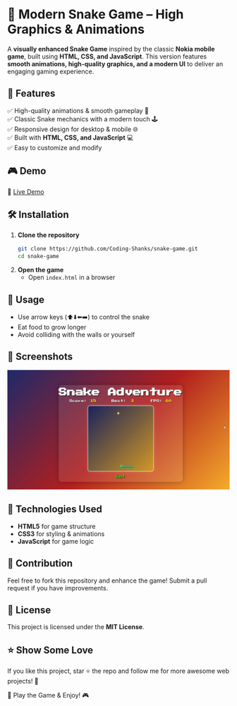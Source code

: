 # 🐍 Modern Snake Game – High Graphics & Animations  

A **visually enhanced Snake Game** inspired by the classic **Nokia mobile game**, built using **HTML, CSS, and JavaScript**. This version features **smooth animations, high-quality graphics, and a modern UI** to deliver an engaging gaming experience.  

## 🚀 Features  
✅ High-quality animations & smooth gameplay 🎨  
✅ Classic Snake mechanics with a modern touch 🕹️  
✅ Responsive design for desktop & mobile 🌐  
✅ Built with **HTML, CSS, and JavaScript** 💻  
✅ Easy to customize and modify  

## 🎮 Demo  
🔗 [Live Demo](https://modern-snake-game-l1pc.vercel.app/) 
## 🛠️ Installation  
1. **Clone the repository**  
   ```bash
   git clone https://github.com/Coding-Shanks/snake-game.git
   cd snake-game
   ```
2. **Open the game**  
   - Open `index.html` in a browser  

## 📝 Usage  
- Use arrow keys (⬆️⬇️⬅️➡️) to control the snake  
- Eat food to grow longer  
- Avoid colliding with the walls or yourself  

## 📸 Screenshots  
![Screenshot](Screenshot_9.png)

## 🎯 Technologies Used  
- **HTML5** for game structure  
- **CSS3** for styling & animations  
- **JavaScript** for game logic  

## 🎁 Contribution  
Feel free to fork this repository and enhance the game! Submit a pull request if you have improvements.  

## 📌 License  
This project is licensed under the **MIT License**.  

## ⭐ Show Some Love  
If you like this project, star ⭐ the repo and follow me for more awesome web projects! 🚀  

🐍 Play the Game & Enjoy! 🎮
